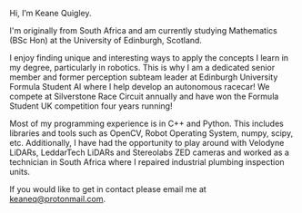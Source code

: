 Hi, I’m Keane Quigley. 

I'm originally from South Africa and am currently studying Mathematics (BSc Hon) at the University of Edinburgh, Scotland.

I enjoy finding unique and interesting ways to apply the concepts I learn in my degree, particularly in robotics. This is why I am a dedicated senior member and former perception subteam leader at Edinburgh University Formula Student AI where I help develop an autonomous racecar! We compete at Silverstone Race Circuit annually and have won the Formula Student UK competition four years running!

Most of my programming experience is in C++ and Python. This includes libraries and tools such as OpenCV, Robot Operating System, numpy, scipy, etc. Additionally, I have had the opportunity to play around with Velodyne LiDARs, LeddarTech LiDARs and Stereolabs ZED cameras and worked as a technician in South Africa where I repaired industrial plumbing 
inspection units.

If you would like to get in contact please email me at keaneq@protonmail.com.
